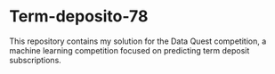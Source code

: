 # Term-deposito-78
This repository contains my solution for the Data Quest competition, a machine learning competition focused on predicting term deposit subscriptions.
